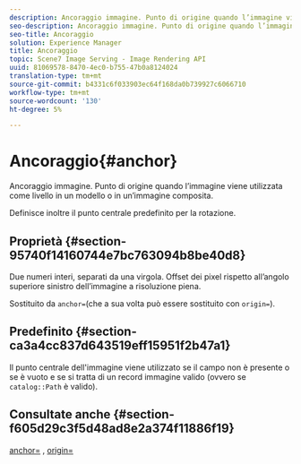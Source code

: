 ```yaml
---
description: Ancoraggio immagine. Punto di origine quando l’immagine viene utilizzata come livello in un modello o in un’immagine composita.
seo-description: Ancoraggio immagine. Punto di origine quando l’immagine viene utilizzata come livello in un modello o in un’immagine composita.
seo-title: Ancoraggio
solution: Experience Manager
title: Ancoraggio
topic: Scene7 Image Serving - Image Rendering API
uuid: 81069578-8470-4ec0-b755-47b0a8124024
translation-type: tm+mt
source-git-commit: b4331c6f033903ec64f168da0b739927c6066710
workflow-type: tm+mt
source-wordcount: '130'
ht-degree: 5%

---
```



# Ancoraggio{#anchor}

Ancoraggio immagine. Punto di origine quando l’immagine viene utilizzata come livello in un modello o in un’immagine composita.

Definisce inoltre il punto centrale predefinito per la rotazione.

## Proprietà {#section-95740f14160744e7bc763094b8be40d8}

Due numeri interi, separati da una virgola. Offset dei pixel rispetto all’angolo superiore sinistro dell’immagine a risoluzione piena.

Sostituito da `anchor=`(che a sua volta può essere sostituito con `origin=`).

## Predefinito {#section-ca3a4cc837d643519eff15951f2b47a1}

Il punto centrale dell&#39;immagine viene utilizzato se il campo non è presente o se è vuoto e se si tratta di un record immagine valido (ovvero se `catalog::Path` è valido).

## Consultate anche {#section-f605d29c3f5d48ad8e2a374f11886f19}

[anchor=](/help/aem-is-ir-api/is-api/http-ref/image-serving-api-ref/c-http-protocol-reference/c-command-reference/r-anchor.md) ,  [origin=](/help/aem-is-ir-api/is-api/http-ref/image-serving-api-ref/c-http-protocol-reference/c-command-reference/r-origin.md)
